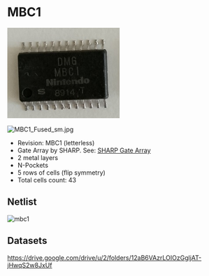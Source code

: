# MBC1

![package.jpg](imgstore/package.jpg)

![MBC1_Fused_sm.jpg](imgstore/MBC1_Fused_sm.jpg)

- Revision: MBC1 (letterless)
- Gate Array by SHARP. See: [SHARP Gate Array](/SharpGateArray/cells.md)
- 2 metal layers
- N-Pockets
- 5 rows of cells (flip symmetry)
- Total cells count: 43

## Netlist

![mbc1](imgstore/mbc1.png)

## Datasets

https://drive.google.com/drive/u/2/folders/12aB6VAzrLOIOzGgljAT-jHwqS2w8JxUf

